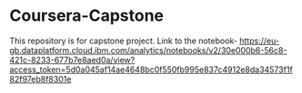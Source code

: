 # Coursera-Capstone
This repository is for capstone project.
Link to the notebook- https://eu-gb.dataplatform.cloud.ibm.com/analytics/notebooks/v2/30e000b6-56c8-421c-8233-677b7e8aed0a/view?access_token=5d0a045af14ae4648bc0f550fb995e837c4912e8da34573f1f82f97eb8f8301e
